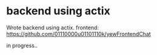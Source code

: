 # backend using actix
Wrote backend using actix.
frontend: https://github.com/01110000u01101110k/yewFrontendChat

in progress..
